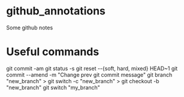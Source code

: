 # github_annotations
Some github notes

# Useful commands
git commit -am 
git status -s
git reset --{soft, hard, mixed} HEAD~1
git commit --amend -m "Change prev git commit message"
git branch "new_branch" > git switch -c "new_branch" > git checkout -b "new_branch"
git switch "my_branch"
